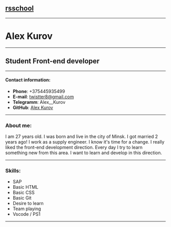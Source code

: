 ## [rsschool](https://rs.school/)
---
# Alex Kurov
---
## Student Front-end developer
---
#### Contact information:

+ **Phone**: +375445935499
+ **E-mail**: twistter8@gmail.com
+ **Telegramm**: Alex__Kurov
+ **GitHub**: [Alex Kurov](https://github.com/BadSolver)

---
### About me:
I am 27 years old. I was born and live in the city of Minsk. I got married 2 years ago! I work as a supply engineer. I know it's time for a change. I really liked the front-end development direction. Every day I try to learn something new from this area.
I want to learn and develop in this direction.

---
### Skills:
+ SAP
+ Basic HTML
+ Basic CSS
+ Basic Git
+ Desire to learn
+ Team playing
+ Vscode / PS1

---